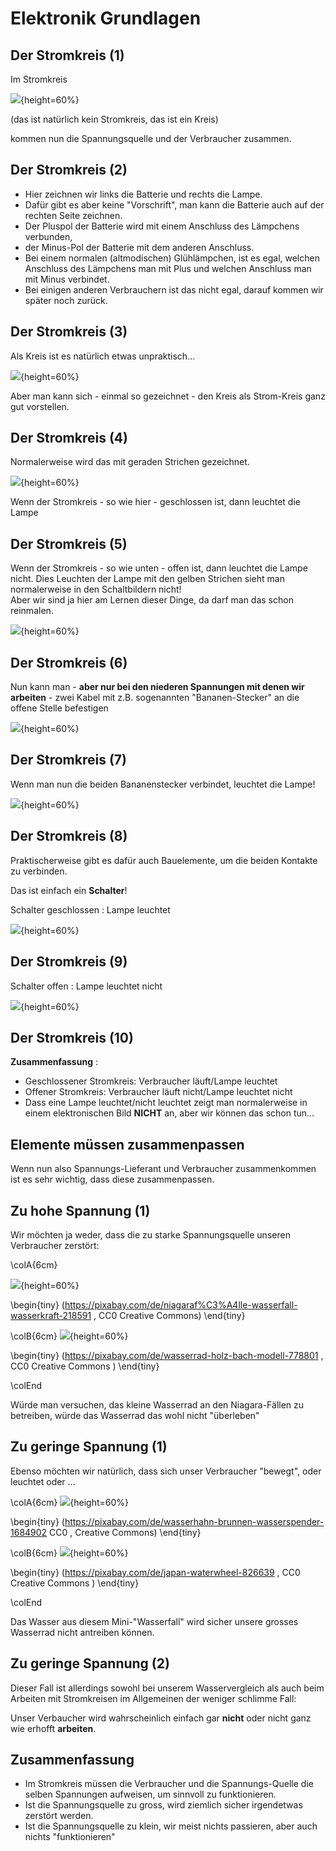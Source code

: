 # Elektronik Grundlagen

## Der Stromkreis (1)

Im Stromkreis   


![](./pics/01_Stromkreis.png){height=60%}

(das ist natürlich kein Stromkreis, das ist ein Kreis) 

kommen nun die Spannungsquelle und der Verbraucher zusammen.


## Der Stromkreis (2)

* Hier zeichnen wir links die Batterie und rechts die Lampe.   
* Dafür gibt es aber keine "Vorschrift", man kann die Batterie auch auf der rechten Seite zeichnen.  
* Der Pluspol der Batterie wird mit einem Anschluss des Lämpchens verbunden, 
* der Minus-Pol der Batterie mit dem anderen Anschluss.
* Bei einem normalen (altmodischen) Glühlämpchen, ist es egal, welchen Anschluss des Lämpchens man mit Plus und welchen Anschluss man mit Minus verbindet.
* Bei einigen anderen Verbrauchern ist das nicht egal, darauf kommen wir später noch zurück.

## Der Stromkreis (3)

Als Kreis ist es natürlich etwas unpraktisch...

![](./pics/02_Stromkreis_mit_Batterie_und_lampe.png){height=60%}

Aber man kann sich - einmal so gezeichnet - den Kreis als Strom-Kreis ganz gut vorstellen.

## Der Stromkreis (4)

Normalerweise wird das mit geraden Strichen gezeichnet.

![](./pics/03_Stromkreis_mit_Lampe_Leuchtet.png){height=60%}


Wenn der Stromkreis - so wie hier - geschlossen ist, dann leuchtet die Lampe

## Der Stromkreis (5)

Wenn der Stromkreis - so wie unten - offen ist, dann leuchtet die Lampe nicht.
Dies Leuchten der Lampe mit den gelben Strichen sieht man normalerweise in den Schaltbildern nicht!  
Aber wir sind ja hier am Lernen dieser Dinge, da darf man das schon reinmalen.


![](./pics/04_Stromkreis_mit_Lampe_Leuchtet_nicht.png){height=60%}


## Der Stromkreis (6)

Nun kann man - __aber nur bei den niederen Spannungen mit denen wir arbeiten__ - zwei Kabel mit z.B. sogenannten "Bananen-Stecker" an die offene Stelle befestigen

![](./pics/05_Stromkreis_mit_Bananen_leuchtet_nicht.png){height=60%}


## Der Stromkreis (7)

Wenn man nun die beiden Bananenstecker verbindet, leuchtet die Lampe!

![](./pics/06_Stromkreis_mit_Bananen_leuchtet.png){height=60%}


## Der Stromkreis (8)

Praktischerweise gibt es dafür auch Bauelemente, um die beiden Kontakte zu verbinden. 

Das ist einfach ein __Schalter__!  

Schalter geschlossen : Lampe leuchtet

![](./pics/07_Stromkreis_mit_schalter_geschlossen.png){height=60%}


## Der Stromkreis (9)

Schalter offen  : Lampe leuchtet nicht  

![](./pics/08_Stromkreis_mit_schalter_offen.png){height=60%}



## Der Stromkreis (10)

__Zusammenfassung__ : 

* Geschlossener Stromkreis: Verbraucher läuft/Lampe leuchtet 
* Offener Stromkreis: Verbraucher läuft nicht/Lampe leuchtet nicht
* Dass eine Lampe leuchtet/nicht leuchtet zeigt man normalerweise in einem elektronischen Bild __NICHT__ an, aber wir können das schon tun...

## Elemente müssen zusammenpassen

Wenn nun also Spannungs-Lieferant und Verbraucher zusammenkommen ist es sehr wichtig, dass diese zusammenpassen.

## Zu hohe Spannung (1) 

Wir möchten ja weder, dass die zu starke Spannungsquelle unseren Verbraucher zerstört:

\colA{6cm}


![](./pics/09_niagara-falls-218591_1000.jpg){height=60%}

\begin{tiny}
(https://pixabay.com/de/niagaraf%C3%A4lle-wasserfall-wasserkraft-218591 , CC0 Creative Commons)
\end{tiny}     

\colB{6cm}
![](./pics/10_waterwheel-778801_1000.jpg){height=60%}

\begin{tiny}
(https://pixabay.com/de/wasserrad-holz-bach-modell-778801 , CC0 Creative Commons )
\end{tiny}     

\colEnd

Würde man versuchen, das kleine Wasserrad an den Niagara-Fällen zu betreiben, würde das Wasserrad das wohl nicht "überleben" 

## Zu geringe Spannung  (1) 

Ebenso möchten wir natürlich, dass sich unser Verbraucher "bewegt", oder leuchtet oder ...

\colA{6cm}
![](./pics/11_faucet-1684902_1000.jpg){height=60%}

\begin{tiny}
(https://pixabay.com/de/wasserhahn-brunnen-wasserspender-1684902 CC0 , Creative Commons) 
\end{tiny}     


\colB{6cm}
![](./pics/12_japan-826639_1000.jpg){height=60%}

\begin{tiny}
(https://pixabay.com/de/japan-waterwheel-826639 , CC0 Creative Commons )
\end{tiny}     

\colEnd

Das Wasser aus diesem Mini-"Wasserfall" wird sicher unsere grosses Wasserrad nicht antreiben können.

## Zu geringe Spannung  (2) 

Dieser Fall ist allerdings sowohl bei unserem Wasservergleich als auch beim Arbeiten mit Stromkreisen im Allgemeinen der weniger schlimme Fall:  


Unser Verbaucher wird wahrscheinlich einfach gar __nicht__ oder nicht ganz wie erhofft __arbeiten__.


## Zusammenfassung

* Im Stromkreis müssen die Verbraucher und die Spannungs-Quelle die selben Spannungen aufweisen, um sinnvoll zu funktionieren.
* Ist die Spannungsquelle zu gross, wird ziemlich sicher irgendetwas zerstört werden. 
* Ist die Spannungsquelle zu klein, wir meist nichts passieren, aber auch nichts "funktionieren"


